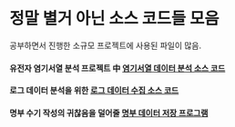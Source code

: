 # 정말 별거 아닌 소스 코드들 모음
공부하면서 진행한 소규모 프로젝트에 사용된 파일이 많음.

#### 유전자 염기서열 분석 프로젝트 中 [염기서열 데이터 분석 소스 코드](BioDataHandlingProject.py)

#### 로그 데이터 분석을 위한 [로그 데이터 수집 소스 코드](ToyAl.py)

#### 명부 수기 작성의 귀찮음을 덜어줄 [명부 데이터 저장 프로그램](qsk.py)
